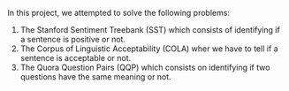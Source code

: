 In this project, we attempted to solve the following problems:

1. The Stanford Sentiment Treebank (SST) which consists of identifying if a sentence is positive or not. 
2. The Corpus of Linguistic Acceptability (COLA) wher we have to tell if a sentence is acceptable or not.
3. The Quora Question Pairs (QQP) which consists on identifying if two questions have the same meaning or not. 